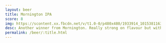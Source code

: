 ```yaml
---
layout: beer
title: Mornington IPA
score: 8
img: https://scontent.xx.fbcdn.net/v/t1.0-0/p480x480/1933914_10153811639743745_2943766557036716002_n.jpg?oh=48043f5032c90323c162626447d622c0&oe=58CBCA01
desc: Another winner from Mornington. Really strong on flavour but without any harshness
permalink: /beer/:title.html
---
```

